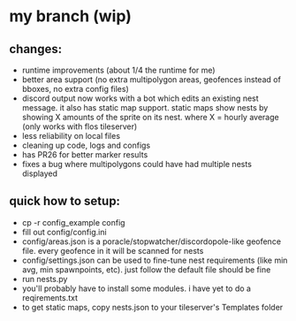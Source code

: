 # my branch (wip)

## changes:
- runtime improvements (about 1/4 the runtime for me)
- better area support (no extra multipolygon areas, geofences instead of bboxes, no extra config files)
- discord output now works with a bot which edits an existing nest message. it also has static map support. static maps show nests by showing X amounts of the sprite on its nest. where X = hourly average (only works with flos tileserver)
- less reliability on local files
- cleaning up code, logs and configs
- has PR26 for better marker results
- fixes a bug where multipolygons could have had multiple nests displayed

## quick how to setup:
- cp -r config_example config
- fill out config/config.ini
- config/areas.json is a poracle/stopwatcher/discordopole-like geofence file. every geofence in it will be scanned for nests
- config/settings.json can be used to fine-tune nest requirements (like min avg, min spawnpoints, etc). just follow the default file should be fine
- run nests.py
- you'll probably have to install some modules. i have yet to do a reqirements.txt
- to get static maps, copy nests.json to your tileserver's Templates folder
